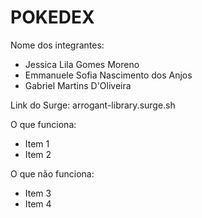 # POKEDEX

Nome dos integrantes: 
- Jessica Lila Gomes Moreno
- Emmanuele Sofia Nascimento dos Anjos
- Gabriel Martins D'Oliveira

Link do Surge: arrogant-library.surge.sh

O que funciona:
- Item 1
- Item 2

O que não funciona: 
- Item 3
- Item 4
